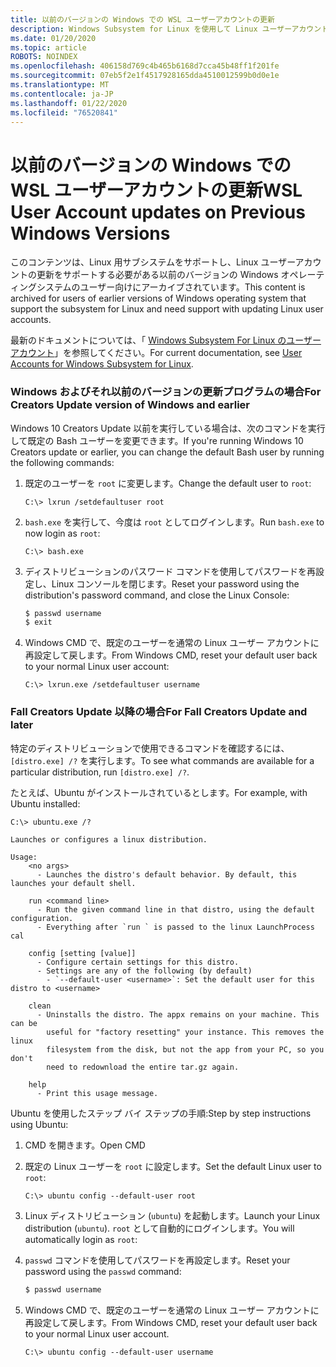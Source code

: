 ```yaml
---
title: 以前のバージョンの Windows での WSL ユーザーアカウントの更新
description: Windows Subsystem for Linux を使用して Linux ユーザーアカウントを更新するための、以前のバージョンの Windows のリファレンスです。
ms.date: 01/20/2020
ms.topic: article
ROBOTS: NOINDEX
ms.openlocfilehash: 406158d769c4b465b6168d7cca45b48ff1f201fe
ms.sourcegitcommit: 07eb5f2e1f4517928165dda4510012599b0d0e1e
ms.translationtype: MT
ms.contentlocale: ja-JP
ms.lasthandoff: 01/22/2020
ms.locfileid: "76520841"
---
```

# <a name="wsl-user-account-updates-on-previous-windows-versions"></a><span data-ttu-id="1be59-103">以前のバージョンの Windows での WSL ユーザーアカウントの更新</span><span class="sxs-lookup"><span data-stu-id="1be59-103">WSL User Account updates on Previous Windows Versions</span></span>

<span data-ttu-id="1be59-104">このコンテンツは、Linux 用サブシステムをサポートし、Linux ユーザーアカウントの更新をサポートする必要がある以前のバージョンの Windows オペレーティングシステムのユーザー向けにアーカイブされています。</span><span class="sxs-lookup"><span data-stu-id="1be59-104">This content is archived for users of earlier versions of Windows operating system that support the subsystem for Linux and need support with updating Linux user accounts.</span></span>

<span data-ttu-id="1be59-105">最新のドキュメントについては、「 [Windows Subsystem For Linux のユーザーアカウント](../user-support.md)」を参照してください。</span><span class="sxs-lookup"><span data-stu-id="1be59-105">For current documentation, see [User Accounts for Windows Subsystem for Linux](../user-support.md).</span></span>

### <a name="for-creators-update-version-of-windows-and-earlier"></a><span data-ttu-id="1be59-106">Windows およびそれ以前のバージョンの更新プログラムの場合</span><span class="sxs-lookup"><span data-stu-id="1be59-106">For Creators Update version of Windows and earlier</span></span>

<span data-ttu-id="1be59-107">Windows 10 Creators Update 以前を実行している場合は、次のコマンドを実行して既定の Bash ユーザーを変更できます。</span><span class="sxs-lookup"><span data-stu-id="1be59-107">If you're running Windows 10 Creators update or earlier, you can change the default Bash user by running the following commands:</span></span>

1. <span data-ttu-id="1be59-108">既定のユーザーを `root` に変更します。</span><span class="sxs-lookup"><span data-stu-id="1be59-108">Change the default user to `root`:</span></span>

    ```console
    C:\> lxrun /setdefaultuser root
    ```

1. <span data-ttu-id="1be59-109">`bash.exe` を実行して、今度は `root` としてログインします。</span><span class="sxs-lookup"><span data-stu-id="1be59-109">Run `bash.exe` to now login as `root`:</span></span>

    ```console
    C:\> bash.exe
    ```

1. <span data-ttu-id="1be59-110">ディストリビューションのパスワード コマンドを使用してパスワードを再設定し、Linux コンソールを閉じます。</span><span class="sxs-lookup"><span data-stu-id="1be59-110">Reset your password using the distribution's password command, and close the Linux Console:</span></span>

    ```BASH
    $ passwd username
    $ exit
    ```

1. <span data-ttu-id="1be59-111">Windows CMD で、既定のユーザーを通常の Linux ユーザー アカウントに再設定して戻します。</span><span class="sxs-lookup"><span data-stu-id="1be59-111">From Windows CMD, reset your default user back to your normal Linux user account:</span></span>

    ```console
    C:\> lxrun.exe /setdefaultuser username
    ```

### <a name="for-fall-creators-update-and-later"></a><span data-ttu-id="1be59-112">Fall Creators Update 以降の場合</span><span class="sxs-lookup"><span data-stu-id="1be59-112">For Fall Creators Update and later</span></span>

<span data-ttu-id="1be59-113">特定のディストリビューションで使用できるコマンドを確認するには、`[distro.exe] /?` を実行します。</span><span class="sxs-lookup"><span data-stu-id="1be59-113">To see what commands are available for a particular distribution, run `[distro.exe] /?`.</span></span>
    
<span data-ttu-id="1be59-114">たとえば、Ubuntu がインストールされているとします。</span><span class="sxs-lookup"><span data-stu-id="1be59-114">For example, with Ubuntu installed:</span></span>

```console
C:\> ubuntu.exe /?

Launches or configures a linux distribution.

Usage:
    <no args>
      - Launches the distro's default behavior. By default, this launches your default shell.

    run <command line>
      - Run the given command line in that distro, using the default configuration.
      - Everything after `run ` is passed to the linux LaunchProcess cal

    config [setting [value]]
      - Configure certain settings for this distro.
      - Settings are any of the following (by default)
        - `--default-user <username>`: Set the default user for this distro to <username>

    clean
      - Uninstalls the distro. The appx remains on your machine. This can be
        useful for "factory resetting" your instance. This removes the linux
        filesystem from the disk, but not the app from your PC, so you don't
        need to redownload the entire tar.gz again.

    help
      - Print this usage message.
```

<span data-ttu-id="1be59-115">Ubuntu を使用したステップ バイ ステップの手順:</span><span class="sxs-lookup"><span data-stu-id="1be59-115">Step by step instructions using Ubuntu:</span></span>

1. <span data-ttu-id="1be59-116">CMD を開きます。</span><span class="sxs-lookup"><span data-stu-id="1be59-116">Open CMD</span></span>
1. <span data-ttu-id="1be59-117">既定の Linux ユーザーを `root` に設定します。</span><span class="sxs-lookup"><span data-stu-id="1be59-117">Set the default Linux user to `root`:</span></span>

    ```console
    C:\> ubuntu config --default-user root
    ```    

1. <span data-ttu-id="1be59-118">Linux ディストリビューション (`ubuntu`) を起動します。</span><span class="sxs-lookup"><span data-stu-id="1be59-118">Launch your Linux distribution (`ubuntu`).</span></span>  <span data-ttu-id="1be59-119">`root` として自動的にログインします。</span><span class="sxs-lookup"><span data-stu-id="1be59-119">You will automatically login as `root`:</span></span>

1. <span data-ttu-id="1be59-120">`passwd` コマンドを使用してパスワードを再設定します。</span><span class="sxs-lookup"><span data-stu-id="1be59-120">Reset your password using the `passwd` command:</span></span>

    ```BASH
    $ passwd username
    ```

1. <span data-ttu-id="1be59-121">Windows CMD で、既定のユーザーを通常の Linux ユーザー アカウントに再設定して戻します。</span><span class="sxs-lookup"><span data-stu-id="1be59-121">From Windows CMD, reset your default user back to your normal Linux user account.</span></span>

    ```console
    C:\> ubuntu config --default-user username
    ```
